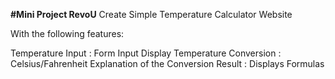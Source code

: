 **#Mini Project RevoU**
Create Simple Temperature Calculator Website

With the following features:

Temperature Input : Form Input
Display Temperature Conversion : Celsius/Fahrenheit
Explanation of the Conversion Result : Displays Formulas

